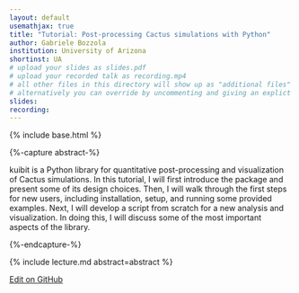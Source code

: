 ```yaml
---
layout: default
usemathjax: true
title: "Tutorial: Post-processing Cactus simulations with Python"
author: Gabriele Bozzola
institution: University of Arizona
shortinst: UA
# upload your slides as slides.pdf
# upload your recorded talk as recording.mp4
# all other files in this directory will show up as "additional files"
# alternatively you can override by uncommenting and giving an explict URL:
slides: 
recording: 
---
```

{% include base.html %}

{%-capture abstract-%}

kuibit is a Python library for quantitative post-processing and visualization of
Cactus simulations. In this tutorial, I will first introduce the package and
present some of its design choices. Then, I will walk through the first steps
for new users, including installation, setup, and running some provided
examples. Next, I will develop a script from scratch for a new analysis and
visualization. In doing this, I will discuss some of the most important aspects
of the library.

{%-endcapture-%}

<div class="col-xs-12" markdown="1">
{% include lecture.md abstract=abstract %}

[Edit on GitHub](https://github.com/EinsteinToolkit/et2021uiuc/edit/master/{{page.path}})
</div>
